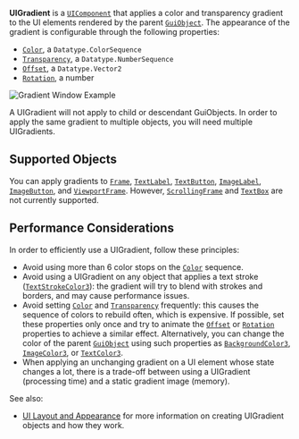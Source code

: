 **UIGradient** is a [`UIComponent`](https://create.roblox.com/docs/reference/engine/classes/UIComponent) that applies a color and transparency
gradient to the UI elements rendered by the parent [`GuiObject`](https://create.roblox.com/docs/reference/engine/classes/GuiObject). The
appearance of the gradient is configurable through the following properties:

- [`Color`](https://create.roblox.com/docs/reference/engine/classes/UIGradient#Color), a `Datatype.ColorSequence`
- [`Transparency`](https://create.roblox.com/docs/reference/engine/classes/UIGradient#Transparency), a `Datatype.NumberSequence`
- [`Offset`](https://create.roblox.com/docs/reference/engine/classes/UIGradient#Offset), a `Datatype.Vector2`
- [`Rotation`](https://create.roblox.com/docs/reference/engine/classes/UIGradient#Rotation), a number

![Gradient Window Example](https://prod.docsiteassets.roblox.com/assets/legacy/ILoveGradients.jpg)

A UIGradient will not apply to child or descendant GuiObjects. In order to
apply the same gradient to multiple objects, you will need multiple
UIGradients.
## Supported Objects

You can apply gradients to [`Frame`](https://create.roblox.com/docs/reference/engine/classes/Frame), [`TextLabel`](https://create.roblox.com/docs/reference/engine/classes/TextLabel),
[`TextButton`](https://create.roblox.com/docs/reference/engine/classes/TextButton), [`ImageLabel`](https://create.roblox.com/docs/reference/engine/classes/ImageLabel), [`ImageButton`](https://create.roblox.com/docs/reference/engine/classes/ImageButton), and
[`ViewportFrame`](https://create.roblox.com/docs/reference/engine/classes/ViewportFrame). However, [`ScrollingFrame`](https://create.roblox.com/docs/reference/engine/classes/ScrollingFrame) and [`TextBox`](https://create.roblox.com/docs/reference/engine/classes/TextBox) are
not currently supported.
## Performance Considerations

In order to efficiently use a UIGradient, follow these principles:

- Avoid using more than 6 color stops on the [`Color`](https://create.roblox.com/docs/reference/engine/classes/UIGradient#Color)
sequence.
- Avoid using a UIGradient on any object that applies a text stroke
([`TextStrokeColor3`](https://create.roblox.com/docs/reference/engine/classes/TextLabel#TextStrokeColor3)): the gradient will try
to blend with strokes and borders, and may cause performance issues.
- Avoid setting [`Color`](https://create.roblox.com/docs/reference/engine/classes/UIGradient#Color) and
[`Transparency`](https://create.roblox.com/docs/reference/engine/classes/UIGradient#Transparency) frequently: this causes the
sequence of colors to rebuild often, which is expensive. If possible, set
these properties only once and try to animate the
[`Offset`](https://create.roblox.com/docs/reference/engine/classes/UIGradient#Offset) or [`Rotation`](https://create.roblox.com/docs/reference/engine/classes/UIGradient#Rotation)
properties to achieve a similar effect. Alternatively, you can change the
color of the parent [`GuiObject`](https://create.roblox.com/docs/reference/engine/classes/GuiObject) using such properties as
[`BackgroundColor3`](https://create.roblox.com/docs/reference/engine/classes/GuiObject#BackgroundColor3),
[`ImageColor3`](https://create.roblox.com/docs/reference/engine/classes/ImageLabel#ImageColor3), or
[`TextColor3`](https://create.roblox.com/docs/reference/engine/classes/TextLabel#TextColor3).
- When applying an unchanging gradient on a UI element whose state changes a
lot, there is a trade-off between using a UIGradient (processing time) and a
static gradient image (memory).

See also:

- [UI Layout and Appearance](https://create.roblox.com/docs/ui/layout-and-appearance) for more
information on creating UIGradient objects and how they work.